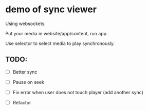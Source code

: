 # demo of sync viewer

Using websockets.

Put your media in website/app/content, run app.

Use selector to select media to play synchronously.


## TODO:
- [ ] Better sync
- [ ] Pause on seek
- [ ] Fix error when user does not touch player (add another sync)
- [ ] Refactor

